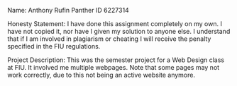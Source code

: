 Name: Anthony Rufin Panther ID 6227314

Honesty Statement: I have done this assignment completely on my own. I have not copied it, nor have I given my solution to anyone else. I understand that if I am involved in plagiarism or cheating I will receive the penalty specified in the FIU regulations.

Project Description: This was the semester project for a Web Design class at FIU. It involved me multiple webpages. Note that some pages may not work correctly, due to this not being an active website anymore.
